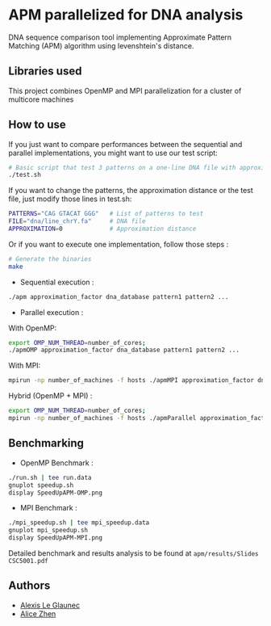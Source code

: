 # APM parallelized for DNA analysis
DNA sequence comparison tool implementing Approximate Pattern Matching (APM) algorithm using levenshtein's distance.

## Libraries used
This project combines OpenMP and MPI parallelization for a cluster of multicore machines

## How to use

If you just want to compare performances between the sequential and parallel implementations, you might want to use our test script:
```bash
# Basic script that test 3 patterns on a one-line DNA file with approximation distance of 0
./test.sh
```
If you want to change the patterns, the approximation distance or the test file, just modify those lines in test.sh:
```bash
PATTERNS="CAG GTACAT GGG"   # List of patterns to test
FILE="dna/line_chrY.fa"     # DNA file
APPROXIMATION=0             # Approximation distance
```

Or if you want to execute one implementation, follow those steps  :
```bash
# Generate the binaries
make
```

- Sequential execution :
```bash
./apm approximation_factor dna_database pattern1 pattern2 ...
```
- Parallel execution :

With OpenMP:
```bash
export OMP_NUM_THREAD=number_of_cores;
./apmOMP approximation_factor dna_database pattern1 pattern2 ...
```
With MPI:
```bash
mpirun -np number_of_machines -f hosts ./apmMPI approximation_factor dna_database pattern1 pattern2 ...
```

Hybrid (OpenMP + MPI) : 

```bash
export OMP_NUM_THREAD=number_of_cores;
mpirun -np number_of_machines -f hosts ./apmParallel approximation_factor dna_database pattern1 pattern2 ...
```


## Benchmarking

- OpenMP Benchmark :

```bash
./run.sh | tee run.data
gnuplot speedup.sh
display SpeedUpAPM-OMP.png
```

- MPI Benchmark :

```bash
./mpi_speedup.sh | tee mpi_speedup.data
gnuplot mpi_speedup.sh
display SpeedUpAPM-MPI.png
```

Detailed benchmark and results analysis to be found at ```apm/results/Slides CSC5001.pdf```


## Authors
- [Alexis Le Glaunec](https://github.com/alexis51151)
- [Alice Zhen](https://github.com/meroupatate)
